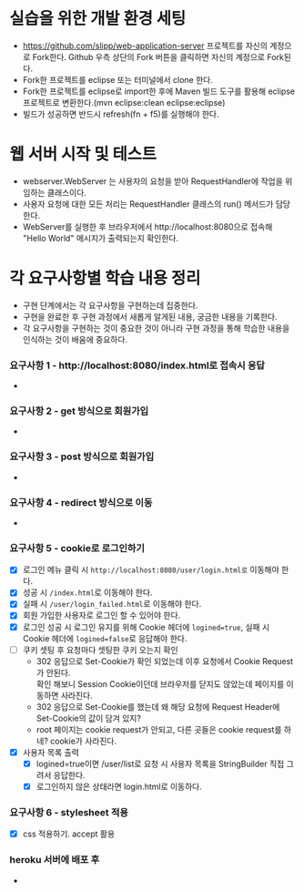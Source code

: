# 실습을 위한 개발 환경 세팅
* https://github.com/slipp/web-application-server 프로젝트를 자신의 계정으로 Fork한다. Github 우측 상단의 Fork 버튼을 클릭하면 자신의 계정으로 Fork된다.
* Fork한 프로젝트를 eclipse 또는 터미널에서 clone 한다.
* Fork한 프로젝트를 eclipse로 import한 후에 Maven 빌드 도구를 활용해 eclipse 프로젝트로 변환한다.(mvn eclipse:clean eclipse:eclipse)
* 빌드가 성공하면 반드시 refresh(fn + f5)를 실행해야 한다.

# 웹 서버 시작 및 테스트
* webserver.WebServer 는 사용자의 요청을 받아 RequestHandler에 작업을 위임하는 클래스이다.
* 사용자 요청에 대한 모든 처리는 RequestHandler 클래스의 run() 메서드가 담당한다.
* WebServer를 실행한 후 브라우저에서 http://localhost:8080으로 접속해 "Hello World" 메시지가 출력되는지 확인한다.

# 각 요구사항별 학습 내용 정리
* 구현 단계에서는 각 요구사항을 구현하는데 집중한다. 
* 구현을 완료한 후 구현 과정에서 새롭게 알게된 내용, 궁금한 내용을 기록한다.
* 각 요구사항을 구현하는 것이 중요한 것이 아니라 구현 과정을 통해 학습한 내용을 인식하는 것이 배움에 중요하다. 

### 요구사항 1 - http://localhost:8080/index.html로 접속시 응답
* 

### 요구사항 2 - get 방식으로 회원가입
* 

### 요구사항 3 - post 방식으로 회원가입
* 

### 요구사항 4 - redirect 방식으로 이동
* 

### 요구사항 5 - cookie로 로그인하기
- [x] 로그인 메뉴 클릭 시 `http://localhost:8080/user/login.html로` 이동해야 한다.
- [x] 성공 시 `/index.html`로 이동해야 한다.
- [x] 실패 시 `/user/login_failed.html`로 이동해야 한다.
- [x] 회원 가입한 사용자로 로그인 할 수 있어야 한다.
- [x] 로그인 성공 시 로그인 유지를 위해 Cookie 헤더에 `logined=true`, 실패 시 Cookie 헤더에 `logined=false`로 응답해야 한다.
- [ ] 쿠키 셋팅 후 요청마다 셋팅한 쿠키 오는지 확인
  - 302 응답으로 Set-Cookie가 확인 되었는데 이후 요청에서 Cookie Request가 안된다.  
    확인 해보니 Session Cookie이던데 브라우저를 닫지도 않았는데 페이지를 이동하면 사라진다.
  - 302 응답으로 Set-Cookie를 했는데 왜 해당 요청에 Request Header에 Set-Cookie의 값이 담겨 있지?
  - root 페이지는 cookie request가 안되고, 다른 곳들은 cookie request를 하네? cookie가 사라진다.
- [x] 사용자 목록 출력
  - [x] logined=true이면 /user/list로 요청 시 사용자 목록을 StringBuilder 직접 그려서 응답한다.
  - [x] 로그인하지 않은 상태라면 login.html로 이동하다.
### 요구사항 6 - stylesheet 적용
- [x] css 적용하기. accept 활용

### heroku 서버에 배포 후
* 

